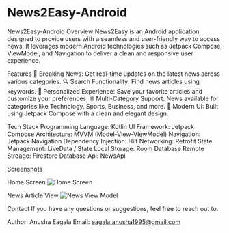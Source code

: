 # News2Easy-Android

News2Easy-Android
Overview
News2Easy is an Android application designed to provide users with a seamless and user-friendly way to access news. It leverages modern Android technologies such as Jetpack Compose, ViewModel, and Navigation to deliver a clean and responsive user experience.

Features
📰 Breaking News: Get real-time updates on the latest news across various categories.
🔍 Search Functionality: Find news articles using keywords.
🌟 Personalized Experience: Save your favorite articles and customize your preferences.
🌐 Multi-Category Support: News available for categories like Technology, Sports, Business, and more.
🎨 Modern UI: Built using Jetpack Compose with a clean and elegant design.

Tech Stack
Programming Language: Kotlin
UI Framework: Jetpack Compose
Architecture: MVVM (Model-View-ViewModel)
Navigation: Jetpack Navigation
Dependency Injection: Hilt
Networking: Retrofit
State Management: LiveData / State
Local Storage: Room Database 
Remote Stroage: Firestore Database
Api: NewsApi

Screenshots

Home Screen
![Home Screen](https://github.com/user-attachments/assets/8a7d0c37-d435-44ef-8d0b-8fc190e87e99)


News Article View
![News View Model](https://github.com/user-attachments/assets/0c5a92a2-5bf9-4cdf-bd50-bee1f9181edf)


Contact
If you have any questions or suggestions, feel free to reach out to:

Author: Anusha Eagala
Email: eagala.anusha1995@gmail.com
